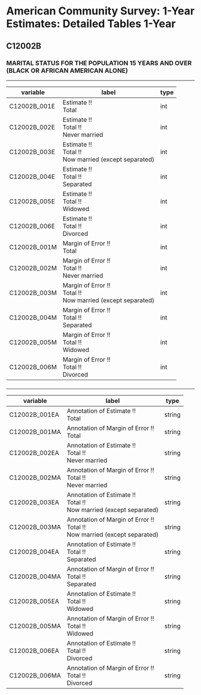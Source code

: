 # American Community Survey: 1-Year Estimates: Detailed Tables 1-Year

## C12002B

### MARITAL STATUS FOR THE POPULATION 15 YEARS AND OVER (BLACK OR AFRICAN AMERICAN ALONE)

___

| variable | label | type |
| ----- | ----- | ----- |
| C12002B_001E | Estimate !!<br>Total | int |
| C12002B_002E | Estimate !!<br>Total !!<br>Never married | int |
| C12002B_003E | Estimate !!<br>Total !!<br>Now married (except separated) | int |
| C12002B_004E | Estimate !!<br>Total !!<br>Separated | int |
| C12002B_005E | Estimate !!<br>Total !!<br>Widowed | int |
| C12002B_006E | Estimate !!<br>Total !!<br>Divorced | int |
| C12002B_001M | Margin of Error !!<br>Total | int |
| C12002B_002M | Margin of Error !!<br>Total !!<br>Never married | int |
| C12002B_003M | Margin of Error !!<br>Total !!<br>Now married (except separated) | int |
| C12002B_004M | Margin of Error !!<br>Total !!<br>Separated | int |
| C12002B_005M | Margin of Error !!<br>Total !!<br>Widowed | int |
| C12002B_006M | Margin of Error !!<br>Total !!<br>Divorced | int |
### 

___

| variable | label | type |
| ----- | ----- | ----- |
| C12002B_001EA | Annotation of Estimate !!<br>Total | string |
| C12002B_001MA | Annotation of Margin of Error !!<br>Total | string |
| C12002B_002EA | Annotation of Estimate !!<br>Total !!<br>Never married | string |
| C12002B_002MA | Annotation of Margin of Error !!<br>Total !!<br>Never married | string |
| C12002B_003EA | Annotation of Estimate !!<br>Total !!<br>Now married (except separated) | string |
| C12002B_003MA | Annotation of Margin of Error !!<br>Total !!<br>Now married (except separated) | string |
| C12002B_004EA | Annotation of Estimate !!<br>Total !!<br>Separated | string |
| C12002B_004MA | Annotation of Margin of Error !!<br>Total !!<br>Separated | string |
| C12002B_005EA | Annotation of Estimate !!<br>Total !!<br>Widowed | string |
| C12002B_005MA | Annotation of Margin of Error !!<br>Total !!<br>Widowed | string |
| C12002B_006EA | Annotation of Estimate !!<br>Total !!<br>Divorced | string |
| C12002B_006MA | Annotation of Margin of Error !!<br>Total !!<br>Divorced | string |

